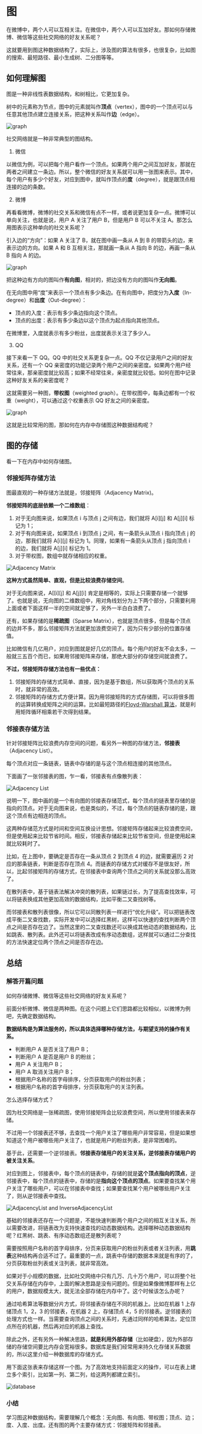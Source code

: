 # 图

在微博中，两个人可以互相关注。在微信中，两个人可以互加好友。那如何存储微博、微信等这些社交网络的好友关系呢？

这就要用到图这种数据结构了，实际上，涉及图的算法有很多，也很复杂，比如图的搜索、最短路径、最小生成树、二分图等等。

## 如何理解图

图是一种非线性表数据结构，和树相比，它更加复杂。

树中的元素称为节点，图中的元素就叫作**顶点**（vertex），图中的一个顶点可以与任意其他顶点建立连接关系，把这种关系叫作**边**（edge）。

![graph](../../.vuepress/public/images/algorithm-graph-1.png)

社交网络就是一种非常典型的图结构。

1. 微信

以微信为例，可以把每个用户看作一个顶点。如果两个用户之间互加好友，那就在两者之间建立一条边。所以，整个微信的好友关系就可以用一张图来表示。其中，每个用户有多少个好友，对应到图中，就叫作顶点的**度**（degree），就是跟顶点相连接的边的条数。

2. 微博

再看看微博，微博的社交关系和微信有点不一样，或者说更加复杂一点。微博可以单向关注，也就是说，用户 A 关注了用户 B，但是用户 B 可以不关注 A。那怎么用图表示这种单向的社交关系呢？

引入边的“方向”：如果 A 关注了 B，就在图中画一条从 A 到 B 的带箭头的边，来表示边的方向。如果 A 和 B 互相关注，那就画一条从 A 指向 B 的边，再画一条从 B 指向 A 的边。

![graph](../../.vuepress/public/images/algorithm-graph-2.png)

把这种边有方向的图叫作**有向图**，相对的，把边没有方向的图叫作**无向图**。

在无向图中用“度”来表示一个顶点有多少条边。在有向图中，把度分为**入度**（In-degree）和**出度**（Out-degree）：

- 顶点的入度：表示有多少条边指向这个顶点。
- 顶点的出度：表示有多少条边以这个顶点为起点指向其他顶点。

在微博里，入度就表示有多少粉丝，出度就表示关注了多少人。

3. QQ

接下来看一下 QQ。QQ 中的社交关系更复杂一点。QQ 不仅记录用户之间的好友关系，还有一个 QQ 亲密度的功能记录两个用户之间的亲密度。如果两个用户经常往来，那亲密度就比较高；如果不经常往来，亲密度就比较低。如何在图中记录这种好友关系的亲密度呢？

这就需要另一种图，**带权图**（weighted graph）。在带权图中，每条边都有一个权重（weight），可以通过这个权重表示 QQ 好友之间的亲密度。

![graph](../../.vuepress/public/images/algorithm-graph-3.png)

这就是比较常用的图，那如何在内存中存储图这种数据结构呢？

## 图的存储

看一下在内存中如何存储图。

### 邻接矩阵存储方法

图最直观的一种存储方法就是，邻接矩阵（Adjacency Matrix)。

**邻接矩阵的底层依赖一个二维数组**：

1. 对于无向图来说，如果顶点 i 与顶点 j 之间有边，我们就将 A[i][j] 和 A[j][i] 标记为 1；
2. 对于有向图来说，如果顶点 i 到顶点 j 之间，有一条箭头从顶点 i 指向顶点 j 的边，那我们就将 A[i][j] 标记为 1。同理，如果有一条箭头从顶点 j 指向顶点 i 的边，我们就将 A[j][i] 标记为 1。
3. 对于带权图，数组中就存储相应的权重。

![Adjacency Matrix](../../.vuepress/public/images/algorithm-graph-adjacencyMatrix.png)

**这种方式虽然简单、直观，但是比较浪费存储空间**。

对于无向图来说，A[[i][j] 和 A[j][i] 肯定是相等的，实际上只需要存储一个就够了。也就是说，无向图的二维数组中，用对角线划分为上下两个部分，只需要利用上面或者下面这样一半的空间就足够了，另外一半白白浪费了。

还有，如果存储的是**稀疏图**（Sparse Matrix），也就是顶点很多，但是每个顶点的边并不多，那么邻接矩阵方法就更加浪费空间了，因为只有少部分的位置存储值。

比如微信有几亿用户，对应到图就是好几亿的顶点。每个用户的好友不会太多，一般就三五百个而已，如果用邻接矩阵来存储，那绝大部分的存储空间就浪费了。

**不过，邻接矩阵存储方法也有一些优点：**

1. 邻接矩阵的存储方式简单、直接，因为是基于数组，所以获取两个顶点的关系时，就非常的高效。
2. 邻接矩阵的存储方式方便计算。因为用邻接矩阵的方式存储图，可以将很多图的运算转换成矩阵之间的运算。比如最短路径的[Floyd-Warshall 算法](https://zh.wikipedia.org/wiki/Floyd-Warshall%E7%AE%97%E6%B3%95)，就是利用矩阵循环相乘若干次得到结果。

### 邻接表存储方法

针对邻接矩阵比较浪费内存空间的问题，看另外一种图的存储方法，**邻接表**（Adjacency List）。

每个顶点对应一条链表，链表中存储的是与这个顶点相连接的其他顶点。

下面画了一张邻接表的图，乍一看，邻接表有点像散列表：

![Adjacency List](../../.vuepress/public/images/algorithm-graph-adjacencyList.png)

说明一下，图中画的是一个有向图的邻接表存储范式，每个顶点的链表里存储的是指向的顶点。对于无向图来说，也是类似的，不过，每个顶点的链表存储的是，跟这个顶点有边相连的顶点。

这两种存储范方式是时间和空间互换设计思想。邻接矩阵存储起来比较浪费空间，但是使用起来比较节省时间。相反，邻接表存储起来比较节省空间，但是使用起来就比较耗时了。

比如，在上图中，要确定是否存在一条从顶点 2 到顶点 4 的边，就需要遍历 2 对应的那条链表，判断是否存在顶点 4。而链表的存储方式对缓存不是很友好，所以，比起邻接矩阵的存储方式，在邻接表中查询两个顶点之间的关系就没那么高效了。

在散列表中，基于链表法解决冲突的散列表，如果链过长，为了提高查找效率，可以将链表换成其他更加高效的数据结构，比如平衡二叉查找树等。

而邻接表和散列表很像，所以它可以同散列表一样进行“优化升级”。可以把链表改成平衡二叉查找数，实际开发中可以选择红黑树，这样可以快速的查找判断两个顶点之间是否存在边了。当然这里的二叉查找数还可以换成其他动态的数据结构，比如跳表、散列表。此外还可以将链表改成有序动态数组，这样就可以通过二分查找的方法快速定位两个顶点之间是否存在边。

## 总结

### 解答开篇问题

如何存储微博、微信等这些社交网络的好友关系呢？

前面分析微博、微信是两种图。在这个问题上它们思路都比较相似，以微博为例吧，先确定数据结构。

**数据结构是为算法服务的，所以具体选择哪种存储方法，与期望支持的操作有关系。**

- 判断用户 A 是否关注了用户 B；
- 判断用户 A 是否是用户 B 的粉丝；
- 用户 A 关注用户 B；
- 用户 A 取消关注用户 B；
- 根据用户名称的首字母排序，分页获取用户的粉丝列表；
- 根据用户名称的首字母排序，分页获取用户的关注列表。

怎么选择存储方式？

因为社交网络是一张稀疏图，使用邻接矩阵会比较浪费空间，所以使用邻接表来存储。

不过用一个邻接表还不够，去查找一个用户关注了哪些用户非常容易，但是如果想知道这个用户被哪些用户关注了，也就是用户的粉丝列表，是非常困难的。

基于此，还需要一个逆邻接表。**邻接表存储用户的关注关系，逆邻接表存储用户的被关注关系**。

对应到图上，邻接表中，每个顶点的链表中，存储的就是**这个顶点指向的顶点**，逆邻接表中，每个顶点的链表中，存储的是**指向这个顶点的顶点**。如果要查找某个用户关注了哪些用户，可以在邻接表中查找；如果要查找某个用户被哪些用户关注了，则从逆邻接表中查找。

![AdjacencyList and InverseAdjacencyList](../../.vuepress/public/images/algorithm-graph-adjacencyListAndInverseAdjacencyList.png)

基础的邻接表还存在一个问题是，不能快速判断两个用户之间的相互关注关系，所以需要改进，将链表改为支持快速查找的动态数据结构。选择哪种动态数据结构呢？红黑树、跳表、有序动态数组还是散列表呢？

需要按照用户名称的首字母排序，分页来获取用户的粉丝列表或者关注列表，用**跳表**这种结构再合适不过了。最重要的一点，跳表中存储的数据本来就是有序的了，分页获取粉丝列表或关注列表，就非常高效。

如果对于小规模的数据，比如社交网络中只有几万、几十万个用户，可以将整个社交关系存储在内存中，上面的解决思路是没有问题的。但是如果像微博那样有上亿的用户，数据规模太大，就无法全部存储在内存中了。这个时候该怎么办呢？

通过哈希算法等数据分片方式，将邻接表存储在不同的机器上。比如在机器 1 上存储顶点 1，2，3 的邻接表，在机器 2 上，存储顶点 4，5 的邻接表。逆邻接表的处理方式也一样。当需要查询顶点之间的关系时，先通过同样的哈希算法，定位顶点所在的机器，然后再对应的机器上查找。

除此之外，还有另外一种解决思路，**就是利用外部存储**（比如硬盘），因为外部存储的存储空间要比内存会宽裕很多。数据库是我们经常用来持久化存储关系数据的，所以这里介绍一种数据库的存储方式。

用下面这张表来存储这样一个图。为了高效地支持前面定义的操作，可以在表上建立多个索引，比如第一列、第二列，给这两列都建立索引。

![database](../../.vuepress/public/images/algorithm-graph-database.png)

### 小结

学习图这种数据结构，需要理解几个概念：无向图、有向图、带权图；顶点、边；度、入度、出度。还有图的两个主要存储方式：邻接矩阵和邻接表。